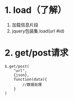 # 1. load（了解）
1. 加载信息片段
2. jquery包装集.load(url #id)
# 2. get/post请求
```
$.get/post(
	"url",
	{json},
	function(data){
		//数据处理
	}
)
```